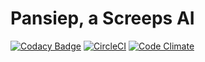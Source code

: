 # Pansiep, a Screeps AI

[![Codacy Badge](https://app.codacy.com/project/badge/Grade/29906d52038447499e0ec0748205bdc4)](https://www.codacy.com/gh/pieterbrandsen/Pansiep/dashboard?utm_source=github.com&amp;utm_medium=referral&amp;utm_content=pieterbrandsen/Pansiep&amp;utm_campaign=Badge_Grade)
[![CircleCI](https://circleci.com/gh/pieterbrandsen/Pansiep/tree/Pansiep.svg?style=shield)](https://circleci.com/gh/pieterbrandsen/Pansiep/tree/Pansiep)
[![Code Climate](https://codeclimate.com/github/pieterbrandsen/Pansiep/tree/Pansiep/badges/gpa.svg)](https://codeclimate.com/github/pieterbrandsen/Pansiep/tree/Pansiep)

